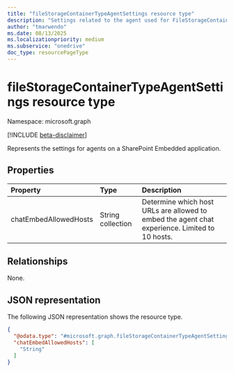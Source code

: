 ```yaml
---
title: "fileStorageContainerTypeAgentSettings resource type"
description: "Settings related to the agent used for FileStorageContainerTypes"
author: "tmarwendo"
ms.date: 08/13/2025
ms.localizationpriority: medium
ms.subservice: "onedrive"
doc_type: resourcePageType
---
```


# fileStorageContainerTypeAgentSettings  resource type

Namespace: microsoft.graph

[!INCLUDE [beta-disclaimer](../../includes/beta-disclaimer.md)]

Represents the settings for agents on a SharePoint Embedded application.

## Properties
|Property|Type|Description|
|:---|:---|:---|
|chatEmbedAllowedHosts|String collection|Determine which host URLs are allowed to embed the agent chat experience. Limited to 10 hosts.|

## Relationships
None.

## JSON representation
The following JSON representation shows the resource type.
<!-- {
  "blockType": "resource",
  "@odata.type": "microsoft.graph.fileStorageContainerTypeAgentSettings"
}
-->
``` json
{
  "@odata.type": "#microsoft.graph.fileStorageContainerTypeAgentSettings ",
  "chatEmbedAllowedHosts": [
    "String"
  ]
}
```